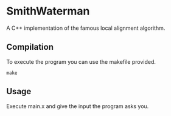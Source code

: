 # SmithWaterman
A C++ implementation of the famous local alignment algorithm.

## Compilation
To execute the program you can use the makefile provided.
```
make
```

## Usage
Execute main.x and give the input the program asks you.
